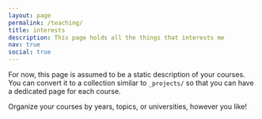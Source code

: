 ```yaml
---
layout: page
permalink: /teaching/
title: interests
description: This page holds all the things that interests me
nav: true
social: true
---
```


For now, this page is assumed to be a static description of your courses. You can convert it to a collection similar to `_projects/` so that you can have a dedicated page for each course.

Organize your courses by years, topics, or universities, however you like!
